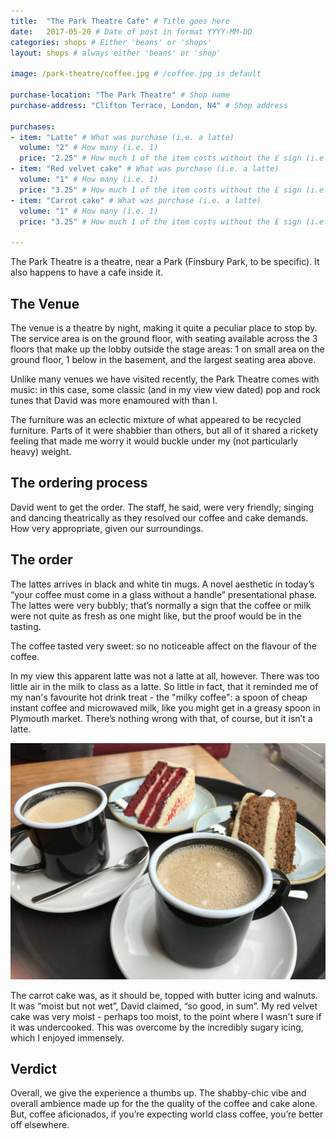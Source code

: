 ```yaml
---
title:  "The Park Theatre Cafe" # Title goes here
date:   2017-05-20 # Date of post in format YYYY-MM-DD 
categories: shops # Either 'beans' or 'shops'
layout: shops # always either 'beans' or 'shop' 

image: /park-theatre/coffee.jpg # /coffee.jpg is default

purchase-location: "The Park Theatre" # Shop name
purchase-address: "Clifton Terrace, London, N4" # Shop address

purchases:
- item: "Latte" # What was purchase (i.e. a latte)  
  volume: "2" # How many (i.e. 1)
  price: "2.25" # How much 1 of the item costs without the £ sign (i.e. 3.50)
- item: "Red velvet cake" # What was purchase (i.e. a latte)  
  volume: "1" # How many (i.e. 1)
  price: "3.25" # How much 1 of the item costs without the £ sign (i.e. 3.50)
- item: "Carrot cake" # What was purchase (i.e. a latte)  
  volume: "1" # How many (i.e. 1)
  price: "3.25" # How much 1 of the item costs without the £ sign (i.e. 3.50)

---
```


The Park Theatre is a theatre, near a Park (Finsbury Park, to be specific). It also happens to have a cafe inside it. 

## The Venue

The venue is a theatre by night, making it quite a peculiar place to stop by. The service area is on the ground floor, with seating available across the 3 floors that make up the lobby outside the stage areas: 1 on small area on the ground floor, 1 below in the basement, and the largest seating area above.

Unlike many venues we have visited recently, the Park Theatre comes with music: in this case, some classic (and in my view view dated) pop and rock tunes that David was more enamoured with than I.

The furniture was an eclectic mixture of what appeared to be recycled furniture. Parts of it were shabbier than others, but all of it shared a rickety feeling that made me worry it would buckle under my (not particularly heavy) weight. 

## The ordering process

David went to get the order. The staff, he said, were very friendly; singing and dancing theatrically as they resolved our coffee and cake demands. How very appropriate, given our surroundings.

## The order

The lattes arrives in black and white tin mugs. A novel aesthetic in today’s “your coffee must come in a glass without a handle” presentational phase. The lattes were very bubbly; that’s normally a sign that the coffee or milk were not quite as fresh as one might like, but the proof would be in the tasting.

The coffee tasted very sweet: so no noticeable affect on the flavour of the coffee. 

In my view this apparent latte was not a latte at all, however. There was too little air in the milk to class as a latte. So little in fact, that it reminded me of my nan's favourite hot drink treat - the "milky coffee": a spoon of cheap instant coffee and microwaved milk, like you might get in a greasy spoon in Plymouth market. There’s nothing wrong with that, of course, but it isn’t a latte.

![Coffee and cake](/assets/images/park-theatre/coffee-cake.jpg "Coffee and cake")

The carrot cake was, as it should be, topped with butter icing and walnuts. It was “moist but not wet”, David claimed, “so good, in sum”. My red velvet cake was very moist - perhaps too moist, to the point where I wasn't sure if it was undercooked. This was overcome by the incredibly sugary icing, which I enjoyed immensely.

## Verdict

Overall, we give the experience a thumbs up. The shabby-chic  vibe and overall ambience made up for the the quality of the coffee and cake alone. But, coffee aficionados, if you’re expecting world class coffee, you’re better off elsewhere.
